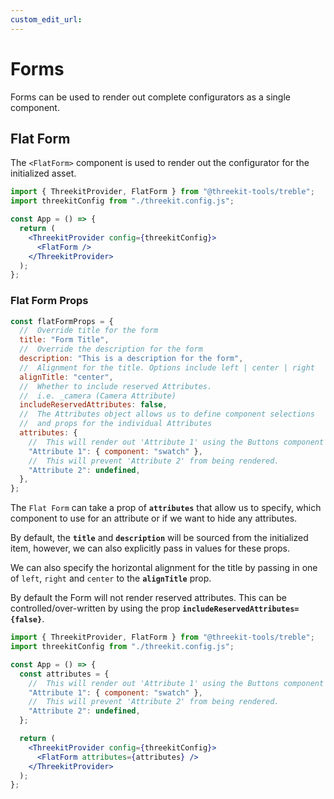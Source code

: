 ```yaml
---
custom_edit_url:
---
```


# Forms

Forms can be used to render out complete configurators as a single component.

## Flat Form

The `<FlatForm>` component is used to render out the configurator for the initialized asset.

```jsx
import { ThreekitProvider, FlatForm } from "@threekit-tools/treble";
import threekitConfig from "./threekit.config.js";

const App = () => {
  return (
    <ThreekitProvider config={threekitConfig}>
      <FlatForm />
    </ThreekitProvider>
  );
};
```

### Flat Form Props

```js
const flatFormProps = {
  //  Override title for the form
  title: "Form Title",
  //  Override the description for the form
  description: "This is a description for the form",
  //  Alignment for the title. Options include left | center | right
  alignTitle: "center",
  //  Whether to include reserved Attributes.
  //  i.e. _camera (Camera Attribute)
  includeReservedAttributes: false,
  //  The Attributes object allows us to define component selections
  //  and props for the individual Attributes
  attributes: {
    //  This will render out 'Attribute 1' using the Buttons component
    "Attribute 1": { component: "swatch" },
    //  This will prevent 'Attribute 2' from being rendered.
    "Attribute 2": undefined,
  },
};
```

The `Flat Form` can take a prop of **`attributes`** that allow us to specify, which component to use for an attribute or if we want to hide any attributes.

By default, the **`title`** and **`description`** will be sourced from the initialized item, however, we can also explicitly pass in values for these props.

We can also specify the horizontal alignment for the title by passing in one of
`left`, `right` and `center` to the **`alignTitle`** prop.

By default the Form will not render reserved attributes. This can be controlled/over-written by using the prop **`includeReservedAttributes={false}`**.

```jsx
import { ThreekitProvider, FlatForm } from "@threekit-tools/treble";
import threekitConfig from "./threekit.config.js";

const App = () => {
  const attributes = {
    //  This will render out 'Attribute 1' using the Buttons component
    "Attribute 1": { component: "swatch" },
    //  This will prevent 'Attribute 2' from being rendered.
    "Attribute 2": undefined,
  };

  return (
    <ThreekitProvider config={threekitConfig}>
      <FlatForm attributes={attributes} />
    </ThreekitProvider>
  );
};
```
